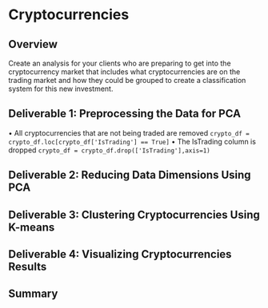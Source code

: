# Cryptocurrencies
## Overview
Create an analysis for your clients who are preparing to get into the cryptocurrency market that includes what cryptocurrencies are on the trading market and how they could be grouped to create a classification system for this new investment.
## Deliverable 1: Preprocessing the Data for PCA
• All cryptocurrencies that are not being traded are removed
`crypto_df = crypto_df.loc[crypto_df['IsTrading'] == True]`
• The IsTrading column is dropped
`crypto_df = crypto_df.drop(['IsTrading'],axis=1)`
## Deliverable 2: Reducing Data Dimensions Using PCA
## Deliverable 3: Clustering Cryptocurrencies Using K-means
## Deliverable 4: Visualizing Cryptocurrencies Results
## Summary
